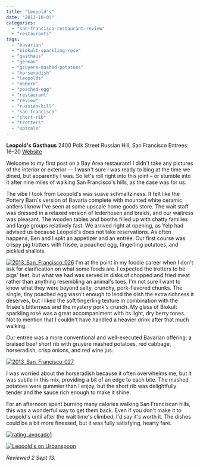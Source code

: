 ```yaml
---
title: "Leopold's"
date: "2013-10-03"
categories: 
  - "san-francisco-restaurant-review"
  - "restaurants"
tags: 
  - "bavarian"
  - "biokult-sparkling-rose"
  - "gasthaus"
  - "german"
  - "gruyere-mashed-potatoes"
  - "horseradish"
  - "leopolds"
  - "modern"
  - "poached-egg"
  - "restaurant"
  - "review"
  - "russian-hill"
  - "san-francisco"
  - "short-rib"
  - "trotters"
  - "upscale"
---
```


**Leopold's Gasthaus** 2400 Polk Street Russian Hill, San Francisco Entrees: $16–$20 [Website](http://www.leopoldssf.com/index.html)

Welcome to my first post on a Bay Area restaurant! I didn't take any pictures of the interior or exterior — I wasn't sure I was ready to blog at the time we dined, but apparently I was. So let's roll right into this joint – or stumble into it after nine miles of walking San Francisco's hills, as the case was for us.

The vibe I took from Leopold's was suave schmaltziness. It felt like the Pottery Barn's version of Bavaria complete with mounted white ceramic antlers I know I've seen at some upscale home goods store. The wait staff was dressed in a relaxed version of lederhosen and braids, and our waitress was pleasant. The wooden tables and booths filled up with chatty families and large groups relatively fast. We arrived right at opening, as Yelp had advised us because Leopold's does not take reservations. As often happens, Ben and I split an appetizer and an entrée. Our first course was crispy pig trotters with frisée, a poached egg, fingerling potatoes, and pickled shallots.

[![2013_San_Francisco_026](http://s3.amazonaws.com/thegourmez-wpmedia/2013/10/2013_San_Francisco_026-500x332.jpg)](http://www.thegourmez.com/2013/10/leopolds/2013_san_francisco_026/) I'm at the point in my foodie career when I don't ask for clarification on what some foods are. I expected the trotters to be pigs' feet, but what we had was served in disks of chopped and fried meat rather than anything resembling an animal's toes. I'm not sure I want to know what they were beyond salty, crunchy, pork-flavored chunks. The single, tiny poached egg wasn't enough to lend the dish the extra richness it deserves, but I liked the soft fingerling texture in combination with the frisée's bitterness and the mystery pork's crunch. My glass of Biokult sparkling rosé was a great accompaniment with its light, dry berry tones. Not to mention that I couldn't have handled a heavier drink after that much walking.

Our entree was a more conventional and well-executed Bavarian offering: a braised beef short rib with gruyère mashed potatoes, red cabbage, horseradish, crisp onions, and red wine jus.

[![2013_San_Francisco_027](http://s3.amazonaws.com/thegourmez-wpmedia/2013/10/2013_San_Francisco_027-500x332.jpg)](http://www.thegourmez.com/2013/10/leopolds/2013_san_francisco_027/)

I was worried about the horseradish because it often overwhelms me, but it was subtle in this mix, providing a bit of an edge to each bite. The mashed potatoes were gummier than I enjoy, but the short rib was delightfully tender and the sauce rich enough to make it shine.

For an afternoon spent burning many calories walking San Franciscan hills, this was a wonderful way to get them back. Even if you don't make it to Leopold's until after the wait time's climbed, I'd say it's worth it. The dishes could be a bit more finessed, but it was fully satisfying, hearty fare.

[![rating_avocado1](http://s3.amazonaws.com/thegourmez-wpmedia/2009/02/rating_avocado1.gif)](http://www.thegourmez.com/2009/02/restaurant-review-nanas-durham/rating_avocado1/)

[![Leopold's on Urbanspoon](http://www.urbanspoon.com/b/link/1582494/minilink.gif)](http://www.urbanspoon.com/r/6/1582494/restaurant/Russian-Hill/Leopolds-San-Francisco)

_Reviewed 2 Sept 13._
